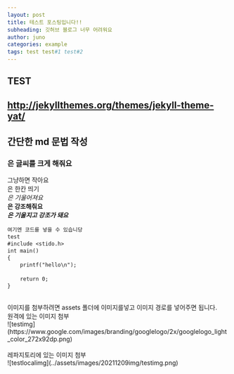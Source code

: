 ```yaml
---
layout: post
title: 테스트 포스팅입니다!!
subheading: 깃허브 블로그 너무 어려워요
author: juno
categories: example
tags: test test#1 test#2
---
```

##  TEST


## http://jekyllthemes.org/themes/jekyll-theme-yat/


간단한 md 문법 작성
---
### 은 글씨를 크게 해줘요
그냥하면 작아요
<br> 은 한칸 띄기
<br>
*은 기울어져요*
<br>
**은 강조해줘요**
<br>
***은 기울지고 강조가 돼요***
<br>
```
여기엔 코드를 넣을 수 있습니당
test
#include <stido.h>
int main()
{
    printf("hello\n");

    return 0;
}
```
<br>
이미지를 첨부하려면 assets 폴더에 이미지를넣고 이미지 경로를 넣어주면 됩니다.
<br>
원격에 있는 이미지 첨부
<br>
![testimg](https://www.google.com/images/branding/googlelogo/2x/googlelogo_light_color_272x92dp.png)
<br><br>
레파지토리에 있는 이미지 첨부
<br>
![testlocalimg](../assets/images/20211209img/testimg.png)
<br>